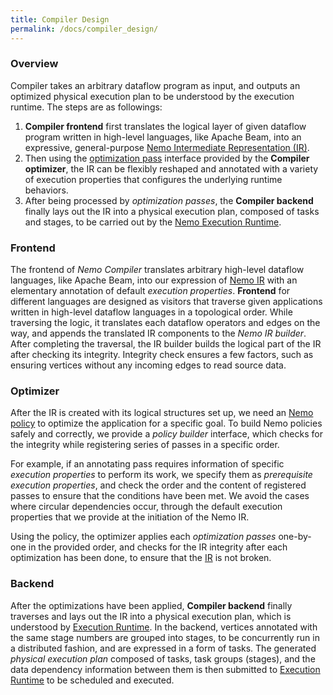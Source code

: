 ```yaml
---
title: Compiler Design
permalink: /docs/compiler_design/
---
```


### Overview

Compiler takes an arbitrary dataflow program as input, and outputs an optimized physical execution plan to be understood by the execution runtime. The steps are as followings:

1. **Compiler frontend** first translates the logical layer of given dataflow program written in high-level languages, like Apache Beam, into an expressive, general-purpose [Nemo Intermediate Representation (IR)](../ir).
2. Then using the [optimization pass](../passes_and_policies) interface provided by the **Compiler optimizer**, the IR can be flexibly reshaped and annotated with a variety of execution properties that configures the underlying runtime behaviors.
3. After being processed by _optimization passes_, the **Compiler backend** finally lays out the IR into a physical execution plan, composed of tasks and stages, to be carried out by the [Nemo Execution Runtime](../runtime_design).

### Frontend

The frontend of *Nemo Compiler* translates arbitrary high-level dataflow languages, like Apache Beam, into our expression of [Nemo IR](../ir) with an elementary annotation of default *execution properties*.
**Frontend** for different languages are designed as visitors that traverse given applications written in high-level dataflow languages in a topological order.
While traversing the logic, it translates each dataflow operators and edges on the way, and appends the translated IR components to the *Nemo IR builder*.
After completing the traversal, the IR builder builds the logical part of the IR after checking its integrity.
Integrity check ensures a few factors, such as ensuring vertices without any incoming edges to read source data.

### Optimizer

After the IR is created with its logical structures set up, we need an [Nemo policy](../passes_and_policies) to optimize the application for a specific goal.
To build Nemo policies safely and correctly, we provide a *policy builder* interface, which checks for the integrity while registering series of passes in a specific order.

For example, if an annotating pass requires information of specific *execution properties* to perform its work, we specify them as *prerequisite execution properties*, and check the order and the content of registered passes to ensure that the conditions have been met.
We avoid the cases where circular dependencies occur, through the default execution properties that we provide at the initiation of the Nemo IR.

Using the policy, the optimizer applies each *optimization passes* one-by-one in the provided order, and checks for the IR integrity after each optimization has been done, to ensure that the [IR](../ir) is not broken.

### Backend

After the optimizations have been applied, **Compiler backend** finally traverses and lays out the IR into a physical execution plan, which is understood by [Execution Runtime](../runtime_design).
In the backend, vertices annotated with the same stage numbers are grouped into stages, to be concurrently run in a distributed fashion, and are expressed in a form of tasks.
The generated *physical execution plan* composed of tasks, task groups (stages), and the data dependency information between them is then submitted to [Execution Runtime](../runtime_design) to be scheduled and executed.
